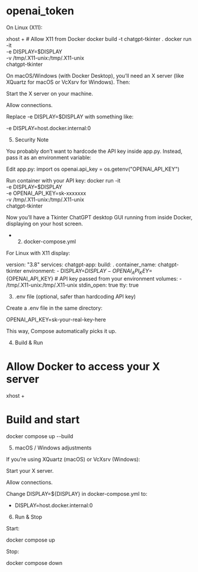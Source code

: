 # openai_token

On Linux (X11):

xhost +  # Allow X11 from Docker
docker build -t chatgpt-tkinter .
docker run -it \
    -e DISPLAY=$DISPLAY \
    -v /tmp/.X11-unix:/tmp/.X11-unix \
    chatgpt-tkinter


On macOS/Windows (with Docker Desktop), you’ll need an X server (like XQuartz for macOS or VcXsrv for Windows). Then:

Start the X server on your machine.

Allow connections.

Replace -e DISPLAY=$DISPLAY with something like:

-e DISPLAY=host.docker.internal:0

5. Security Note

You probably don’t want to hardcode the API key inside app.py. Instead, pass it as an environment variable:

Edit app.py:
import os
openai.api_key = os.getenv("OPENAI_API_KEY")

Run container with your API key:
docker run -it \
    -e DISPLAY=$DISPLAY \
    -e OPENAI_API_KEY=sk-xxxxxxx \
    -v /tmp/.X11-unix:/tmp/.X11-unix \
    chatgpt-tkinter


Now you’ll have a Tkinter ChatGPT desktop GUI running from inside Docker, displaying on your host screen.

* 2. docker-compose.yml

For Linux with X11 display:

version: "3.8"
services:
  chatgpt-app:
    build: .
    container_name: chatgpt-tkinter
    environment:
      - DISPLAY=${DISPLAY}
      - OPENAI_API_KEY=${OPENAI_API_KEY}   # API key passed from your environment
    volumes:
      - /tmp/.X11-unix:/tmp/.X11-unix
    stdin_open: true
    tty: true

3. .env file (optional, safer than hardcoding API key)

Create a .env file in the same directory:

OPENAI_API_KEY=sk-your-real-key-here


This way, Compose automatically picks it up.

4. Build & Run
# Allow Docker to access your X server
xhost +

# Build and start
docker compose up --build

5. macOS / Windows adjustments

If you’re using XQuartz (macOS) or VcXsrv (Windows):

Start your X server.

Allow connections.

Change DISPLAY=${DISPLAY} in docker-compose.yml to:

- DISPLAY=host.docker.internal:0

6. Run & Stop

Start:

docker compose up


Stop:

docker compose down

